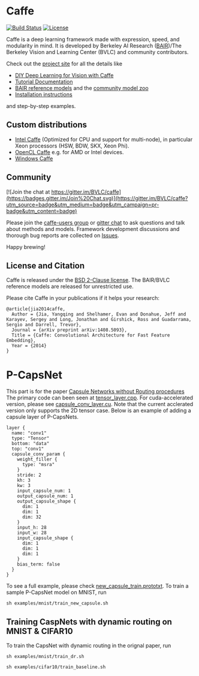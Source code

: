 # Caffe

[![Build Status](https://travis-ci.org/BVLC/caffe.svg?branch=master)](https://travis-ci.org/BVLC/caffe)
[![License](https://img.shields.io/badge/license-BSD-blue.svg)](LICENSE)

Caffe is a deep learning framework made with expression, speed, and modularity in mind.
It is developed by Berkeley AI Research ([BAIR](http://bair.berkeley.edu))/The Berkeley Vision and Learning Center (BVLC) and community contributors.

Check out the [project site](http://caffe.berkeleyvision.org) for all the details like

- [DIY Deep Learning for Vision with Caffe](https://docs.google.com/presentation/d/1UeKXVgRvvxg9OUdh_UiC5G71UMscNPlvArsWER41PsU/edit#slide=id.p)
- [Tutorial Documentation](http://caffe.berkeleyvision.org/tutorial/)
- [BAIR reference models](http://caffe.berkeleyvision.org/model_zoo.html) and the [community model zoo](https://github.com/BVLC/caffe/wiki/Model-Zoo)
- [Installation instructions](http://caffe.berkeleyvision.org/installation.html)

and step-by-step examples.

## Custom distributions

 - [Intel Caffe](https://github.com/BVLC/caffe/tree/intel) (Optimized for CPU and support for multi-node), in particular Xeon processors (HSW, BDW, SKX, Xeon Phi).
- [OpenCL Caffe](https://github.com/BVLC/caffe/tree/opencl) e.g. for AMD or Intel devices.
- [Windows Caffe](https://github.com/BVLC/caffe/tree/windows)

## Community

[![Join the chat at https://gitter.im/BVLC/caffe](https://badges.gitter.im/Join%20Chat.svg)](https://gitter.im/BVLC/caffe?utm_source=badge&utm_medium=badge&utm_campaign=pr-badge&utm_content=badge)

Please join the [caffe-users group](https://groups.google.com/forum/#!forum/caffe-users) or [gitter chat](https://gitter.im/BVLC/caffe) to ask questions and talk about methods and models.
Framework development discussions and thorough bug reports are collected on [Issues](https://github.com/BVLC/caffe/issues).

Happy brewing!

## License and Citation

Caffe is released under the [BSD 2-Clause license](https://github.com/BVLC/caffe/blob/master/LICENSE).
The BAIR/BVLC reference models are released for unrestricted use.

Please cite Caffe in your publications if it helps your research:

    @article{jia2014caffe,
      Author = {Jia, Yangqing and Shelhamer, Evan and Donahue, Jeff and Karayev, Sergey and Long, Jonathan and Girshick, Ross and Guadarrama, Sergio and Darrell, Trevor},
      Journal = {arXiv preprint arXiv:1408.5093},
      Title = {Caffe: Convolutional Architecture for Fast Feature Embedding},
      Year = {2014}
    }


# P-CapsNet
This part is for the paper [Capsule Networks without Routing procedures](https://openreview.net/forum?id=B1gNfkrYvS)  The primary code can been seen at [tensor_layer.cpp](https://github.com/chenzhenhua986/CAFFE-CapsNet/blob/master/src/caffe/layers/tensor_layer.cpp). For cuda-accelerated version, please see [capsule_conv_layer.cu](https://github.com/chenzhenhua986/CAFFE-CapsNet/blob/master/src/caffe/layers/capsule_conv_layer.cu). Note that the current acclerated version only supports the 2D tensor case. Below is an example of adding a capsule layer of P-CapsNets.

```
layer {
  name: "conv1"
  type: "Tensor"
  bottom: "data"
  top: "conv1"
  capsule_conv_param {
    weight_filler {
      type: "msra"
    }
    stride: 2
    kh: 3
    kw: 3
    input_capsule_num: 1
    output_capsule_num: 1
    output_capsule_shape {
      dim: 1
      dim: 1
      dim: 32
    }
    input_h: 28
    input_w: 28
    input_capsule_shape {
      dim: 1
      dim: 1
      dim: 1
    }
    bias_term: false
  }
}
```
To see a full example, please check [new_capsule_train.prototxt](https://github.com/chenzhenhua986/CAFFE-CapsNet/blob/master/examples/mnist/new_capsule_train.prototxt). To train a sample P-CapsNet model on MNIST, run
```
sh examples/mnist/train_new_capsule.sh
```



## Training CaspNets with dynamic routing on MNIST & CIFAR10
To train the CapsNet with dynamic routing in the orignal paper, run
```
sh examples/mnist/train_dr.sh 

sh examples/cifar10/train_baseline.sh
```






